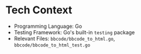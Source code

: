 # Tech Context

- Programming Language: Go
- Testing Framework: Go's built-in `testing` package
- Relevant Files: `bbcode/bbcode_to_html.go`, `bbcode/bbcode_to_html_test.go`
